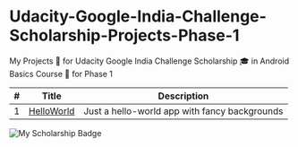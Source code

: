 # Udacity-Google-India-Challenge-Scholarship-Projects-Phase-1

My Projects :pencil: for Udacity Google India Challenge Scholarship :mortar_board: in Android Basics Course :ledger: for Phase 1

| # | Title | Description |
| --- | --- | --- |
| 1 | [HelloWorld](https://github.com/piedcipher/Udacity-Google-India-Challenge-Scholarship-Projects-Phase-1/tree/master/HelloWorld) | Just a hello-world app with fancy backgrounds |

![My Scholarship Badge](https://s3-us-west-2.amazonaws.com/udacity-email/Scholarships/Google-Scholarship-India-Badge.png)
